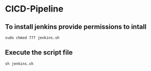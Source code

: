 # CICD-Pipeline
## To install jenkins provide permissions to intall
```
sudo chmod 777 jenkins.sh
```
## Execute the script file
```
sh jenkins.sh
```
